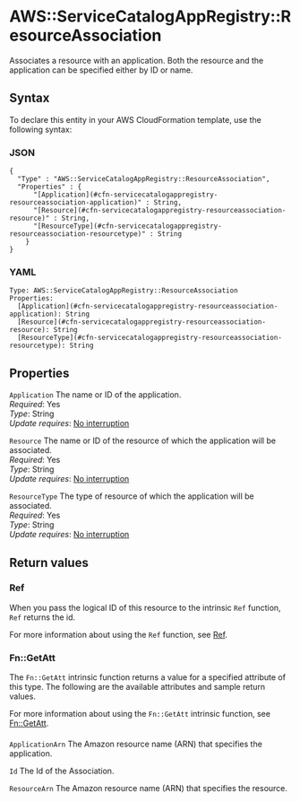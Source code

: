 # AWS::ServiceCatalogAppRegistry::ResourceAssociation<a name="aws-resource-servicecatalogappregistry-resourceassociation"></a>

Associates a resource with an application\. Both the resource and the application can be specified either by ID or name\.

## Syntax<a name="aws-resource-servicecatalogappregistry-resourceassociation-syntax"></a>

To declare this entity in your AWS CloudFormation template, use the following syntax:

### JSON<a name="aws-resource-servicecatalogappregistry-resourceassociation-syntax.json"></a>

```
{
  "Type" : "AWS::ServiceCatalogAppRegistry::ResourceAssociation",
  "Properties" : {
      "[Application](#cfn-servicecatalogappregistry-resourceassociation-application)" : String,
      "[Resource](#cfn-servicecatalogappregistry-resourceassociation-resource)" : String,
      "[ResourceType](#cfn-servicecatalogappregistry-resourceassociation-resourcetype)" : String
    }
}
```

### YAML<a name="aws-resource-servicecatalogappregistry-resourceassociation-syntax.yaml"></a>

```
Type: AWS::ServiceCatalogAppRegistry::ResourceAssociation
Properties:
  [Application](#cfn-servicecatalogappregistry-resourceassociation-application): String
  [Resource](#cfn-servicecatalogappregistry-resourceassociation-resource): String
  [ResourceType](#cfn-servicecatalogappregistry-resourceassociation-resourcetype): String
```

## Properties<a name="aws-resource-servicecatalogappregistry-resourceassociation-properties"></a>

`Application` <a name="cfn-servicecatalogappregistry-resourceassociation-application"></a>
The name or ID of the application\.  
_Required_: Yes  
_Type_: String  
_Update requires_: [No interruption](https://docs.aws.amazon.com/AWSCloudFormation/latest/UserGuide/using-cfn-updating-stacks-update-behaviors.html#update-no-interrupt)

`Resource` <a name="cfn-servicecatalogappregistry-resourceassociation-resource"></a>
The name or ID of the resource of which the application will be associated\.  
_Required_: Yes  
_Type_: String  
_Update requires_: [No interruption](https://docs.aws.amazon.com/AWSCloudFormation/latest/UserGuide/using-cfn-updating-stacks-update-behaviors.html#update-no-interrupt)

`ResourceType` <a name="cfn-servicecatalogappregistry-resourceassociation-resourcetype"></a>
The type of resource of which the application will be associated\.  
_Required_: Yes  
_Type_: String  
_Update requires_: [No interruption](https://docs.aws.amazon.com/AWSCloudFormation/latest/UserGuide/using-cfn-updating-stacks-update-behaviors.html#update-no-interrupt)

## Return values<a name="aws-resource-servicecatalogappregistry-resourceassociation-return-values"></a>

### Ref<a name="aws-resource-servicecatalogappregistry-resourceassociation-return-values-ref"></a>

When you pass the logical ID of this resource to the intrinsic `Ref` function, `Ref` returns the id\.

For more information about using the `Ref` function, see [Ref](https://docs.aws.amazon.com/AWSCloudFormation/latest/UserGuide/intrinsic-function-reference-ref.html)\.

### Fn::GetAtt<a name="aws-resource-servicecatalogappregistry-resourceassociation-return-values-fn--getatt"></a>

The `Fn::GetAtt` intrinsic function returns a value for a specified attribute of this type\. The following are the available attributes and sample return values\.

For more information about using the `Fn::GetAtt` intrinsic function, see [Fn::GetAtt](https://docs.aws.amazon.com/AWSCloudFormation/latest/UserGuide/intrinsic-function-reference-getatt.html)\.

#### <a name="aws-resource-servicecatalogappregistry-resourceassociation-return-values-fn--getatt-fn--getatt"></a>

`ApplicationArn` <a name="ApplicationArn-fn::getatt"></a>
The Amazon resource name \(ARN\) that specifies the application\.

`Id` <a name="Id-fn::getatt"></a>
The Id of the Association\.

`ResourceArn` <a name="ResourceArn-fn::getatt"></a>
The Amazon resource name \(ARN\) that specifies the resource\.
